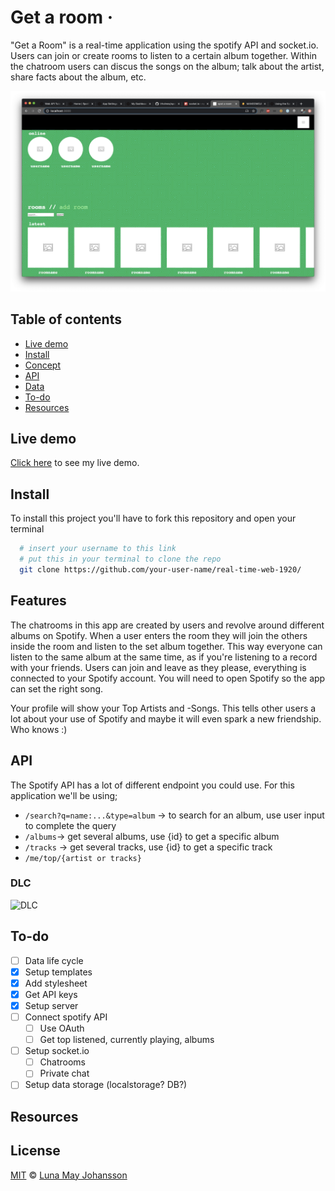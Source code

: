 # Get a room ·

"Get a Room" is a real-time application using the spotify API and socket.io. Users can join or create rooms to listen to a certain album together. Within the chatroom users can discus the songs on the album; talk about the artist, share facts about the album, etc.

![prototype 1](/img/prototype1.png)

## Table of contents
- [Live demo](#Live-demo)
- [Install](#Install)
- [Concept](#Concept)
- [API](#API)
- [Data](#DLC)
- [To-do](#To-do)
- [Resources](#Resources)

## Live demo
[Click here](...) to see my live demo.

## Install
To install this project you'll have to fork this repository and open your terminal

```bash
  # insert your username to this link
  # put this in your terminal to clone the repo
  git clone https://github.com/your-user-name/real-time-web-1920/
```

## Features
The chatrooms in this app are created by users and revolve around different albums on Spotify. When a user enters the room they will join the others inside the room and listen to the set album together. This way everyone can listen to the same album at the same time, as if you're listening to a record with your friends. Users can join and leave as they please, everything is connected to your Spotify account. You will need to open Spotify so the app can set the right song.

Your profile will show your Top Artists and -Songs. This tells other users a lot about your use of Spotify and maybe it will even spark a new friendship. Who knows :)

## API
The Spotify API has a lot of different endpoint you could use. For this application we'll be using;
- `/search?q=name:...&type=album` -> to search for an album, use user input to complete the query
- `/albums`-> get several albums, use {id} to get a specific album
- `/tracks` -> get several tracks, use {id} to get a specific track
- `/me/top/{artist or tracks}`

### DLC
![DLC](/img/DLC.png)


## To-do
- [ ] Data life cycle
- [x] Setup templates
- [x] Add stylesheet
- [x] Get API keys
- [x] Setup server
- [ ] Connect spotify API
  - [ ] Use OAuth
  - [ ] Get top listened, currently playing, albums
- [ ] Setup socket.io
  - [ ] Chatrooms
  - [ ] Private chat
- [ ] Setup data storage (localstorage? DB?)

## Resources


## License
[MIT](LICENSE) © [Luna May Johansson](https://github.com/maybuzz)

<!-- Add a link to your live demo in Github Pages 🌐-->

<!-- ☝️ replace this description with a description of your own work -->

<!-- replace the code in the /docs folder with your own, so you can showcase your work with GitHub Pages 🌍 -->

<!-- Add a nice image here at the end of the week, showing off your shiny frontend 📸 -->

<!-- Maybe a table of contents here? 📚 -->

<!-- How about a section that describes how to install this project? 🤓 -->

<!-- ...but how does one use this project? What are its features 🤔 -->

<!-- What external data source is featured in your project and what are its properties 🌠 -->

<!-- This would be a good place for your data life cycle ♻️-->

<!-- Maybe a checklist of done stuff and stuff still on your wishlist? ✅ -->

<!-- How about a license here? 📜  -->

[rubric]: https://docs.google.com/spreadsheets/d/e/2PACX-1vSd1I4ma8R5mtVMyrbp6PA2qEInWiOialK9Fr2orD3afUBqOyvTg_JaQZ6-P4YGURI-eA7PoHT8TRge/pubhtml
